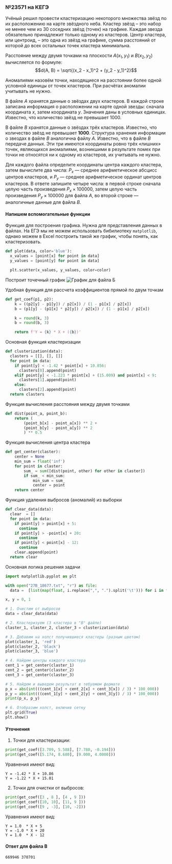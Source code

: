 
### №23571 на КЕГЭ

Учёный решил провести кластеризацию некоторого множества звёзд по их расположению на карте звёздного неба. Кластер звёзд – это набор не менее чем из $30$ соседних звёзд (точек) на графике. Каждая звезда обязательно принадлежит только одному из кластеров. Центр кластера, или центроид, – это одна из звёзд на графике, сумма расстояний от которой до всех остальных точек кластера минимальна.

Расстояние между двумя точками на плоскости $A(x_1, y_1)$ и $B(x_2, y_2)$ вычисляется по формуле: $$d(A, B) = \sqrt{(x_2 - x_1)^2 + (y_2 - y_1)^2}$$

Аномалиями назовём точки, находящиеся на расстоянии более одной условной единицы от точек кластеров. При расчётах аномалии учитывать не нужно.

В файле $А$ хранятся данные о звёздах двух кластеров. В каждой строке записана информация о расположении на карте одной звезды: сначала координата $х$, затем координата $у$. Значения даны в условных единицах. Известно, что количество звёзд не превышает $1000$.

В файле $B$ хранятся данные о звёздах трёх кластеров. Известно, что количество звёзд не превышает **1000**. Структура хранения информации о звездах в файле $B$ аналогична файлу $A$.
Известно, что в файле  $B$ передаче данных. Эти три имеются координаты ровно трёх «лишних» точек, являющихся аномалиями, возникшими в результате помех при точки не относятся ни к одному из кластеров, их учитывать не нужно.

Для каждого файла определите координаты центра каждого кластера, затем вычислите два числа: ${P_x}$ — среднее арифметическое абсцисс центров кластеров, и ${P_y}$ — среднее арифметическое ординат центров кластеров. В ответе запишите четыре числа: в первой строке сначала целую часть произведения ${P_x \times 100000}$, затем целую часть произведения ${P_y \times 100000}$ для файла $А$, во второй строке — аналогичные данные для файла $B$.

#### Напишем вспомогательные функции

Функция для построения графика. Нужна для представления данных в файлах. На ЕГЭ мы не можем использовать бибилиотеку `matplotlib`, однако можем в Excel построить такой же график, чтобы понять, как кластеризовать.

```python
def plot(data, color='blue'):
  x_values = [point[x] for point in data]
  y_values = [point[y] for point in data]  

  plt.scatter(x_values, y_values, color=color)
```

Построит точечный график
![График для файла Б](/ansbook/src/assets/types/type_27/babacapa/image.png)

Удобная функция для рассчета коэффициентов прямой по двум точкам
```python
def get_coef(p1, p2):
    k = ((p2[y] - p1[y]) / p2[x]) / (1 - p1[x] / p2[x])
    b = (p1[y] - (p1[x] * p2[y]) / p2[x]) / (1 - p1[x] / p2[x])

    k = round(k, 3)
    b = round(b, 3)

    return f'Y = {k} * X + ({b})'
```

Основная функция кластеризации
```python
def clusterization(data):
  clasters = [[], [], []]
  for point in data:
    if point[y] < -1.42 * point[x] + 10.856:
      clasters[0].append(point)
    elif point[y] < -1.223 * point[x] + (15.009) and point[x] < 9:
      clasters[1].append(point)
    else:
      clasters[2].append(point)
  return clasters
```

Функция вычисления расстояния между двумя точками
```python
def dist(point_a, point_b):
    return (
        (point_b[x] - point_a[x]) ** 2 + 
        (point_b[y] - point_a[y]) ** 2
        ) ** 0.5
```

Функция вычисления центра кластера
```python
def get_center(claster):
    center = None
    min_sum = float('inf')
    for point in claster:
        sum_ = sum([dist(point, other) for other in claster])
        if sum_ < min_sum:
            min_sum = sum_
            center = point
    return center
```

Функция удаления выбросов (аномалий) из выборки
```python
def clear_data(data):
  clear  = []
  for point in data:
    if point[y] > point[x] + 5:
      continue
    if point[y] > -point[x] + 20:
      continue
    if point[y] < point[x] - 12:
      continue
    clear.append(point)
  return clear

```

Основная логика решения задачи
```python
import matplotlib.pyplot as plt

with open("27B_18677.txt", "r") as file:
  data =  [list(map(float, i.replace(",", ".").split('\t'))) for i in file.readlines()]

x, y = 0, 1

# 1. Очистим от выбросов
data = clear_data(data)

# 2. Кластеризуем (3 кластера в "В" файле)
claster_1, claster_2, claster_3 = clusterization(data)

# 3. Добавим на холст получившиеся кластеры (разным цветом)
plot(claster_1, 'red')
plot(claster_2, 'black')
plot(claster_3, 'blue')

# 4. Найдем центры каждого кластера
cent_1 = get_center(claster_1)
cent_2 = get_center(claster_2)
cent_3 = get_center(claster_3)

# 5. Найдем и выведем результат в тебуемом формате 
p_x = abs(int(((cent_1[x] + cent_2[x] + cent_3[x]) / 3) * 100_000))
p_y = abs(int(((cent_1[y] + cent_2[y] + cent_3[y]) / 3) * 100_000))
print(p_x, p_y)

# 6. Отобразим холст, включив сетку
plt.grid(True)
plt.show()
```

#### Уточнения
1) Точки для кластеризации:
```python
print(get_coef([3.709, 5.588], [7.780, -0.194]))
print(get_coef([5.174, 8.680], [9.000, 4.0000]))
```

Уравнения имеют вид:
```
Y = -1.42 * X + 10.86
Y = -1.22 * X + 15.01
```

2) Точки для очистки от выбросов:
```python
print(get_coef([3 , 8 ], [4 , 9 ]))
print(get_coef([10, 10], [11, 9 ]))
print(get_coef([9 , -3], [10, -2]))
```

Уравнения имеют вид:
```
Y = 1.0  * X + 5
Y = -1.0 * X + 20
Y = 1.0  * X - 12
```

#### Ответ для файла B
```
669946 370701
```